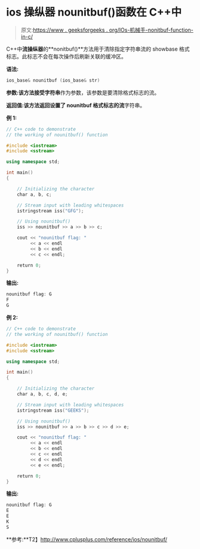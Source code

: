 # ios 操纵器 nounitbuf()函数在 C++中

> 原文:[https://www . geeksforgeeks . org/IOs-机械手-nonitbuf-function-in-c/](https://www.geeksforgeeks.org/ios-manipulators-nounitbuf-function-in-c/)

C++中**流操纵器**的**nonitbuf()**方法用于清除指定字符串流的 showbase 格式标志。此标志不会在每次操作后刷新关联的缓冲区。

**语法:**

```cpp
ios_base& nounitbuf (ios_base& str)

```

**参数:**该方法接受**字符串**作为参数，该参数是要清除格式标志的流。

**返回值:**该方法返回设置了 nounitbuf 格式标志的**流**字符串。

**例 1:**

```cpp
// C++ code to demonstrate
// the working of nounitbuf() function

#include <iostream>
#include <sstream>

using namespace std;

int main()
{

    // Initializing the character
    char a, b, c;

    // Stream input with leading whitespaces
    istringstream iss("GFG");

    // Using nounitbuf()
    iss >> nounitbuf >> a >> b >> c;

    cout << "nounitbuf flag: "
         << a << endl
         << b << endl
         << c << endl;

    return 0;
}
```

**输出:**

```cpp
nounitbuf flag: G
F
G

```

**例 2:**

```cpp
// C++ code to demonstrate
// the working of nounitbuf() function

#include <iostream>
#include <sstream>

using namespace std;

int main()
{

    // Initializing the character
    char a, b, c, d, e;

    // Stream input with leading whitespaces
    istringstream iss("GEEKS");

    // Using nounitbuf()
    iss >> nounitbuf >> a >> b >> c >> d >> e;

    cout << "nounitbuf flag: "
         << a << endl
         << b << endl
         << c << endl
         << d << endl
         << e << endl;

    return 0;
}
```

**输出:**

```cpp
nounitbuf flag: G
E
E
K
S

```

**参考:**T2】http://www.cplusplus.com/reference/ios/nounitbuf/